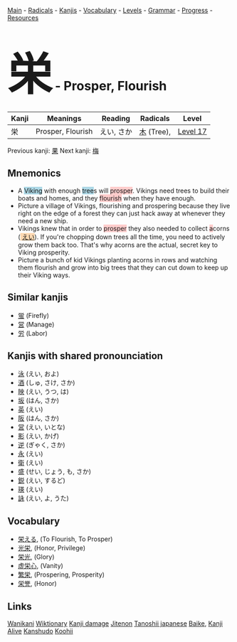 <style> bigfont {font-size: 100px}</style>
[Main](../README.md) -
[Radicals](../radicals.md) -
[Kanjis](../kanjis.md) -
[Vocabulary](../vocabulary.md) -
[Levels](../levels.md) -
[Grammar](../grammar.md) - 
[Progress](../progress.md) -
[Resources](../resources.md)
# <bigfont> 栄</bigfont> - Prosper, Flourish 

| Kanji | Meanings | Reading | Radicals | Level |
| --- | --- | --- | --- | --- |
| 栄 | Prosper, Flourish | えい, さか | [木](../radicals/木.md) (Tree),  | [Level 17](../levels/wk_level17.md) |

Previous kanji: [果](果.md) Next kanji: [梅](梅.md) 

## Mnemonics
 * A <span style="background-color:#ADD8E6"> Viking</span> with enough <span style="background-color:#ADD8E6"> tree</span>s will <span style="background-color:#ffcccb"> prosper</span>. Vikings need trees to build their boats and homes, and they <span style="background-color:#ffcccb"> flourish</span> when they have enough.
* Picture a village of Vikings, flourishing and prospering because they live right on the edge of a forest they can just hack away at whenever they need a new ship.
* Vikings knew that in order to <span style="background-color:#ffcccb"> prosper</span> they also needed to collect <span style="background-color:#ffcccb"> a</span>corns (<span style="background-color:#fed8b1"> [えい](https://jisho.org/search/えい)</span>). If you're chopping down trees all the time, you need to actively grow them back too. That's why acorns are the actual, secret key to Viking prosperity.
* Picture a bunch of kid Vikings planting acorns in rows and watching them flourish and grow into big trees that they can cut down to keep up their Viking ways.


## Similar kanjis
 * [蛍](蛍.md) (Firefly)
* [営](営.md) (Manage)
* [労](労.md) (Labor)



## Kanjis with shared pronounciation
 * [泳](泳.md) (えい, およ)
* [酒](酒.md) (しゅ, さけ, さか)
* [映](映.md) (えい, うつ, は)
* [坂](坂.md) (はん, さか)
* [英](英.md) (えい)
* [阪](阪.md) (はん, さか)
* [営](営.md) (えい, いとな)
* [影](影.md) (えい, かげ)
* [逆](逆.md) (ぎゃく, さか)
* [永](永.md) (えい)
* [衛](衛.md) (えい)
* [盛](盛.md) (せい, じょう, も, さか)
* [鋭](鋭.md) (えい, するど)
* [瑛](瑛.md) (えい)
* [詠](詠.md) (えい, よ, うた)



## Vocabulary
 * [栄える](../vocabulary/栄.md), (To Flourish, To Prosper)
* [光栄](../vocabulary/栄.md), (Honor, Privilege)
* [栄光](../vocabulary/栄.md), (Glory)
* [虚栄心](../vocabulary/栄.md), (Vanity)
* [繁栄](../vocabulary/栄.md), (Prospering, Prosperity)
* [栄誉](../vocabulary/栄.md), (Honor)




## Links 


[Wanikani](https://www.wanikani.com/kanji/栄)
[Wiktionary](https://en.wiktionary.org/wiki/栄)
[Kanji damage](http://www.kanjidamage.com/kanji/search?utf8=✓&q=栄)
[Jitenon](https://jitenon.com/kanji/栄)
[Tanoshii japanese](https://www.tanoshiijapanese.com/dictionary/kanji.cfm?k=栄)
[Baike](https://baike.baidu.com/item/栄),
[Kanji Alive](https://app.kanjialive.com/栄)
[Kanshudo](https://www.kanshudo.com/searchmn?q=栄)
[Koohii](https://kanji.koohii.com/study/kanji/栄)
